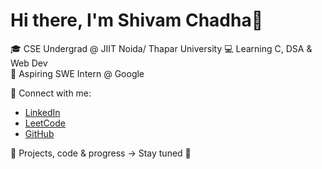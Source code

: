 # Hi there, I'm Shivam Chadha👋

🎓 CSE Undergrad @ JIIT Noida/ Thapar University 
💻 Learning C, DSA & Web Dev  
🎯 Aspiring SWE Intern @ Google

🔗 Connect with me:
- [LinkedIn](https://linkedin.com/in/yourusername)
- [LeetCode](https://leetcode.com/yourusername)
- [GitHub](https://github.com/Shivam-Chadha7)

📌 Projects, code & progress → Stay tuned 🚀


<!--
**Shivam-Chadha7/Shivam-Chadha7** is a ✨ _special_ ✨ repository because its `README.md` (this file) appears on your GitHub profile.

Here are some ideas to get you started:

- 🔭 I’m currently working on ...
- 🌱 I’m currently learning ...
- 👯 I’m looking to collaborate on ...
- 🤔 I’m looking for help with ...
- 💬 Ask me about ...
- 📫 How to reach me: ...
- 😄 Pronouns: ...
- ⚡ Fun fact: ...
-->
